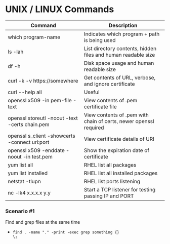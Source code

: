 # UNIX / LINUX Commands

| Command | Description |
| ------- | ----------- |
| which program-name | Indicates which program + path is being used |
| ls -lah | List directory contents, hidden files and human readable size |
| df -h | Disk space usage and human readable size |
| curl -k -v https://somewhere | Get contents of URL, verbose, and ignore certificate |
| curl --help all | Useful |
| openssl x509 -in pem-file -text | View contents of .pem certificate file |
| openssl storeutl -noout -text -certs chain.pem | View contents of .pem with chain of certs, newer openssl required |
| openssl s_client -showcerts -connect  uri:port | View certificate details of URI |
| openssl x509 -enddate -noout -in test.pem | Show the expiration date of certificate |
| yum list all | RHEL list all packages |
| yum list installed | RHEL list all installed packages |
| netstat -tlupn | RHEL list ports listening |
| nc -lk4 x.x.x.x y.y | Start a TCP listener for testing passing IP and PORT |


### Scenario #1
Find and grep files at the same time
* <code>find . -name "*.*" -print -exec grep something {} \\;</code>
